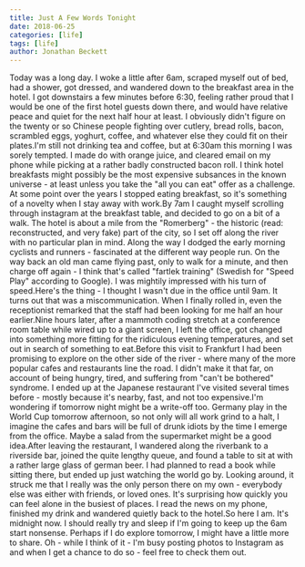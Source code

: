 ```yaml
---
title: Just A Few Words Tonight
date: 2018-06-25
categories: [life]
tags: [life]
author: Jonathan Beckett
---
```


Today was a long day. I woke a little after 6am, scraped myself out of bed, had a shower, got dressed, and wandered down to the breakfast area in the hotel. I got downstairs a few minutes before 6:30, feeling rather proud that I would be one of the first hotel guests down there, and would have relative peace and quiet for the next half hour at least. I obviously didn't figure on the twenty or so Chinese people fighting over cutlery, bread rolls, bacon, scrambled eggs, yoghurt, coffee, and whatever else they could fit on their plates.I'm still not drinking tea and coffee, but at 6:30am this morning I was sorely tempted. I made do with orange juice, and cleared email on my phone while picking at a rather badly constructed bacon roll. I think hotel breakfasts might possibly be the most expensive subsances in the known universe - at least unless you take the "all you can eat" offer as a challenge. At some point over the years I stopped eating breakfast, so it's something of a novelty when I stay away with work.By 7am I caught myself scrolling through instagram at the breakfast table, and decided to go on a bit of a walk. The hotel is about a mile from the "Romerberg" - the historic (read: reconstructed, and very fake) part of the city, so I set off along the river with no particular plan in mind. Along the way I dodged the early morning cyclists and runners - fascinated at the different way people run. On the way back an old man came flying past, only to walk for a minute, and then charge off again - I think that's called "fartlek training" (Swedish for "Speed Play" according to Google). I was mightily impressed with his turn of speed.Here's the thing - I thought I wasn't due in the office until 9am. It turns out that was a miscommunication. When I finally rolled in, even the receptionist remarked that the staff had been looking for me half an hour earlier.Nine hours later, after a mammoth coding stretch at a conference room table while wired up to a giant screen, I left the office, got changed into something more fitting for the ridiculous evening temperatures, and set out in search of something to eat.Before this visit to Frankfurt I had been promising to explore on the other side of the river - where many of the more popular cafes and restaurants line the road. I didn't make it that far, on account of being hungry, tired, and suffering from "can't be bothered" syndrome. I ended up at the Japanese restaurant I've visited several times before - mostly because it's nearby, fast, and not too expensive.I'm wondering if tomorrow night might be a write-off too. Germany play in the World Cup tomorrow afternoon, so not only will all work grind to a halt, I imagine the cafes and bars will be full of drunk idiots by the time I emerge from the office. Maybe a salad from the supermarket might be a good idea.After leaving the restaurant, I wandered along the riverbank to a riverside bar, joined the quite lengthy queue, and found a table to sit at with a rather large glass of german beer. I had planned to read a book while sitting there, but ended up just watching the world go by. Looking around, it struck me that I really was the only person there on my own - everybody else was either with friends, or loved ones. It's surprising how quickly you can feel alone in the busiest of places. I read the news on my phone, finished my drink and wandered quietly back to the hotel.So here I am. It's midnight now. I should really try and sleep if I'm going to keep up the 6am start nonsense. Perhaps if I do explore tomorrow, I might have a little more to share. Oh - while I think of it - I'm busy posting photos to Instagram as and when I get a chance to do so - feel free to check them out.